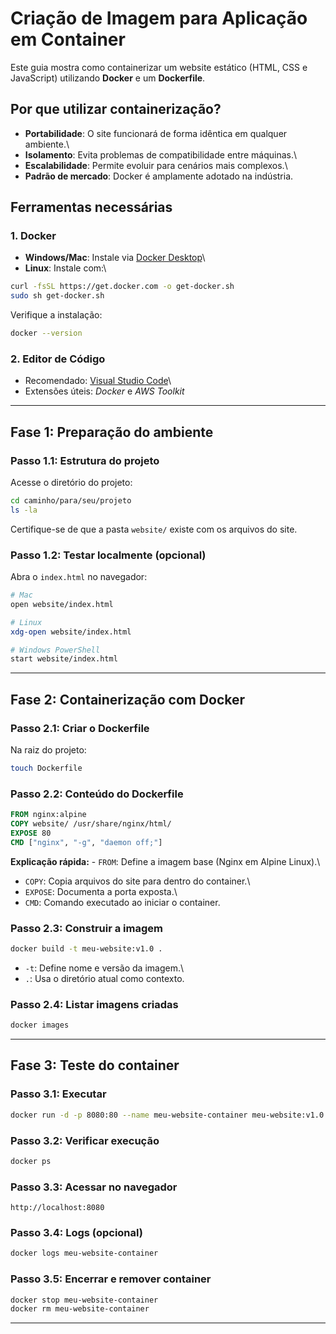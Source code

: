 # Criação de Imagem para Aplicação em Container

Este guia mostra como containerizar um website estático (HTML, CSS e
JavaScript) utilizando **Docker** e um **Dockerfile**.

## Por que utilizar containerização?

-   **Portabilidade**: O site funcionará de forma idêntica em qualquer
    ambiente.\
-   **Isolamento**: Evita problemas de compatibilidade entre máquinas.\
-   **Escalabilidade**: Permite evoluir para cenários mais complexos.\
-   **Padrão de mercado**: Docker é amplamente adotado na indústria.

## Ferramentas necessárias

### 1. Docker

-   **Windows/Mac**: Instale via [Docker
    Desktop](https://www.docker.com/products/docker-desktop)\
-   **Linux**: Instale com:\

``` bash
curl -fsSL https://get.docker.com -o get-docker.sh
sudo sh get-docker.sh
```

Verifique a instalação:

``` bash
docker --version
```

### 2. Editor de Código

-   Recomendado: [Visual Studio Code](https://code.visualstudio.com/)\
-   Extensões úteis: *Docker* e *AWS Toolkit*

------------------------------------------------------------------------

## Fase 1: Preparação do ambiente

### Passo 1.1: Estrutura do projeto

Acesse o diretório do projeto:

``` bash
cd caminho/para/seu/projeto
ls -la
```

Certifique-se de que a pasta `website/` existe com os arquivos do site.

### Passo 1.2: Testar localmente (opcional)

Abra o `index.html` no navegador:

``` bash
# Mac
open website/index.html

# Linux
xdg-open website/index.html

# Windows PowerShell
start website/index.html
```

------------------------------------------------------------------------

## Fase 2: Containerização com Docker

### Passo 2.1: Criar o Dockerfile

Na raiz do projeto:

``` bash
touch Dockerfile
```

### Passo 2.2: Conteúdo do Dockerfile

``` dockerfile
FROM nginx:alpine
COPY website/ /usr/share/nginx/html/
EXPOSE 80
CMD ["nginx", "-g", "daemon off;"]
```

**Explicação rápida:** - `FROM`: Define a imagem base (Nginx em Alpine
Linux).\
- `COPY`: Copia arquivos do site para dentro do container.\
- `EXPOSE`: Documenta a porta exposta.\
- `CMD`: Comando executado ao iniciar o container.

### Passo 2.3: Construir a imagem

``` bash
docker build -t meu-website:v1.0 .
```

-   `-t`: Define nome e versão da imagem.\
-   `.`: Usa o diretório atual como contexto.

### Passo 2.4: Listar imagens criadas

``` bash
docker images
```

------------------------------------------------------------------------

## Fase 3: Teste do container

### Passo 3.1: Executar

``` bash
docker run -d -p 8080:80 --name meu-website-container meu-website:v1.0
```

### Passo 3.2: Verificar execução

``` bash
docker ps
```

### Passo 3.3: Acessar no navegador

    http://localhost:8080

### Passo 3.4: Logs (opcional)

``` bash
docker logs meu-website-container
```

### Passo 3.5: Encerrar e remover container

``` bash
docker stop meu-website-container
docker rm meu-website-container
```

------------------------------------------------------------------------
